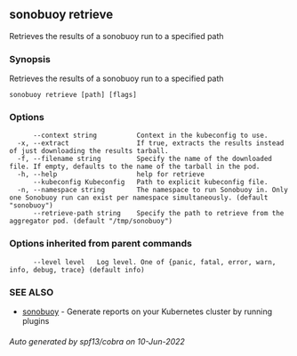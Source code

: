 ## sonobuoy retrieve

Retrieves the results of a sonobuoy run to a specified path

### Synopsis

Retrieves the results of a sonobuoy run to a specified path

```
sonobuoy retrieve [path] [flags]
```

### Options

```
      --context string          Context in the kubeconfig to use.
  -x, --extract                 If true, extracts the results instead of just downloading the results tarball.
  -f, --filename string         Specify the name of the downloaded file. If empty, defaults to the name of the tarball in the pod.
  -h, --help                    help for retrieve
      --kubeconfig Kubeconfig   Path to explicit kubeconfig file.
  -n, --namespace string        The namespace to run Sonobuoy in. Only one Sonobuoy run can exist per namespace simultaneously. (default "sonobuoy")
      --retrieve-path string    Specify the path to retrieve from the aggregator pod. (default "/tmp/sonobuoy")
```

### Options inherited from parent commands

```
      --level level   Log level. One of {panic, fatal, error, warn, info, debug, trace} (default info)
```

### SEE ALSO

* [sonobuoy](sonobuoy.md)	 - Generate reports on your Kubernetes cluster by running plugins

###### Auto generated by spf13/cobra on 10-Jun-2022
